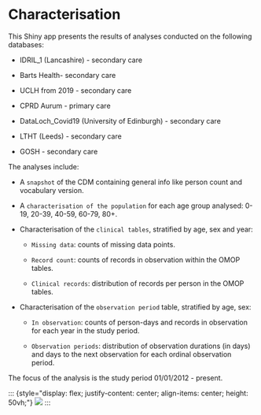 # Characterisation

This Shiny app presents the results of analyses conducted on the following databases:

-   IDRIL_1 (Lancashire) - secondary care

-   Barts Health- secondary care

-   UCLH from 2019 - secondary care

-   CPRD Aurum - primary care

-   DataLoch_Covid19 (University of Edinburgh) - secondary care

-   LTHT (Leeds) - secondary care

-   GOSH - secondary care

The analyses include:

-   A `snapshot` of the CDM containing general info like person count and vocabulary version.

-   A `characterisation of the population` for each age group analysed: 0-19, 20-39, 40-59, 60-79, 80+.

-   Characterisation of the `clinical tables`, stratified by age, sex and year:

    -   `Missing data`: counts of missing data points.

    -   `Record count`: counts of records in observation within the OMOP tables.

    -   `Clinical records`: distribution of records per person in the OMOP tables.

-   Characterisation of the `observation period` table, stratified by age, sex:

    -   `In observation`: counts of person-days and records in observation for each year in the study period.

    -   `Observation periods`: distribution of observation durations (in days) and days to the next observation for each ordinal observation period.

The focus of the analysis is the study period 01/01/2012 - present.

::: {style="display: flex; justify-content: center; align-items: center; height: 50vh;"}
<img src="hdruk_logo.svg" style="max-width: 200px; height: auto;"/>
:::
